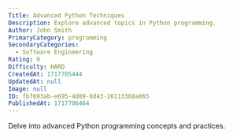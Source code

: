 ```yaml
---
Title: Advanced Python Techniques
Description: Explore advanced topics in Python programming.
Author: John Smith
PrimaryCategory: programming
SecondaryCategories:
  - Software Engineering
Rating: 9
Difficulty: HARD
CreatedAt: 1717705444
UpdatedAt: null
Image: null
ID: fbf693ab-e695-4d89-8d43-26113368a865
PublishedAt: 1717706464
---
```

Delve into advanced Python programming concepts and practices.
